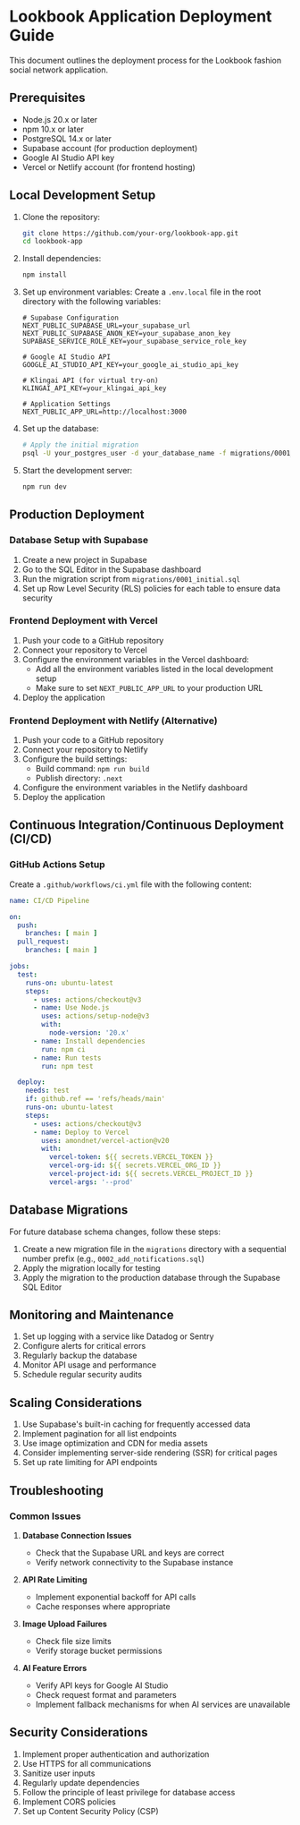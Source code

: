 # Lookbook Application Deployment Guide

This document outlines the deployment process for the Lookbook fashion social network application.

## Prerequisites

- Node.js 20.x or later
- npm 10.x or later
- PostgreSQL 14.x or later
- Supabase account (for production deployment)
- Google AI Studio API key
- Vercel or Netlify account (for frontend hosting)

## Local Development Setup

1. Clone the repository:
   ```bash
   git clone https://github.com/your-org/lookbook-app.git
   cd lookbook-app
   ```

2. Install dependencies:
   ```bash
   npm install
   ```

3. Set up environment variables:
   Create a `.env.local` file in the root directory with the following variables:
   ```
   # Supabase Configuration
   NEXT_PUBLIC_SUPABASE_URL=your_supabase_url
   NEXT_PUBLIC_SUPABASE_ANON_KEY=your_supabase_anon_key
   SUPABASE_SERVICE_ROLE_KEY=your_supabase_service_role_key
   
   # Google AI Studio API
   GOOGLE_AI_STUDIO_API_KEY=your_google_ai_studio_api_key
   
   # Klingai API (for virtual try-on)
   KLINGAI_API_KEY=your_klingai_api_key
   
   # Application Settings
   NEXT_PUBLIC_APP_URL=http://localhost:3000
   ```

4. Set up the database:
   ```bash
   # Apply the initial migration
   psql -U your_postgres_user -d your_database_name -f migrations/0001_initial.sql
   ```

5. Start the development server:
   ```bash
   npm run dev
   ```

## Production Deployment

### Database Setup with Supabase

1. Create a new project in Supabase
2. Go to the SQL Editor in the Supabase dashboard
3. Run the migration script from `migrations/0001_initial.sql`
4. Set up Row Level Security (RLS) policies for each table to ensure data security

### Frontend Deployment with Vercel

1. Push your code to a GitHub repository
2. Connect your repository to Vercel
3. Configure the environment variables in the Vercel dashboard:
   - Add all the environment variables listed in the local development setup
   - Make sure to set `NEXT_PUBLIC_APP_URL` to your production URL
4. Deploy the application

### Frontend Deployment with Netlify (Alternative)

1. Push your code to a GitHub repository
2. Connect your repository to Netlify
3. Configure the build settings:
   - Build command: `npm run build`
   - Publish directory: `.next`
4. Configure the environment variables in the Netlify dashboard
5. Deploy the application

## Continuous Integration/Continuous Deployment (CI/CD)

### GitHub Actions Setup

Create a `.github/workflows/ci.yml` file with the following content:

```yaml
name: CI/CD Pipeline

on:
  push:
    branches: [ main ]
  pull_request:
    branches: [ main ]

jobs:
  test:
    runs-on: ubuntu-latest
    steps:
      - uses: actions/checkout@v3
      - name: Use Node.js
        uses: actions/setup-node@v3
        with:
          node-version: '20.x'
      - name: Install dependencies
        run: npm ci
      - name: Run tests
        run: npm test

  deploy:
    needs: test
    if: github.ref == 'refs/heads/main'
    runs-on: ubuntu-latest
    steps:
      - uses: actions/checkout@v3
      - name: Deploy to Vercel
        uses: amondnet/vercel-action@v20
        with:
          vercel-token: ${{ secrets.VERCEL_TOKEN }}
          vercel-org-id: ${{ secrets.VERCEL_ORG_ID }}
          vercel-project-id: ${{ secrets.VERCEL_PROJECT_ID }}
          vercel-args: '--prod'
```

## Database Migrations

For future database schema changes, follow these steps:

1. Create a new migration file in the `migrations` directory with a sequential number prefix (e.g., `0002_add_notifications.sql`)
2. Apply the migration locally for testing
3. Apply the migration to the production database through the Supabase SQL Editor

## Monitoring and Maintenance

1. Set up logging with a service like Datadog or Sentry
2. Configure alerts for critical errors
3. Regularly backup the database
4. Monitor API usage and performance
5. Schedule regular security audits

## Scaling Considerations

1. Use Supabase's built-in caching for frequently accessed data
2. Implement pagination for all list endpoints
3. Use image optimization and CDN for media assets
4. Consider implementing server-side rendering (SSR) for critical pages
5. Set up rate limiting for API endpoints

## Troubleshooting

### Common Issues

1. **Database Connection Issues**
   - Check that the Supabase URL and keys are correct
   - Verify network connectivity to the Supabase instance

2. **API Rate Limiting**
   - Implement exponential backoff for API calls
   - Cache responses where appropriate

3. **Image Upload Failures**
   - Check file size limits
   - Verify storage bucket permissions

4. **AI Feature Errors**
   - Verify API keys for Google AI Studio
   - Check request format and parameters
   - Implement fallback mechanisms for when AI services are unavailable

## Security Considerations

1. Implement proper authentication and authorization
2. Use HTTPS for all communications
3. Sanitize user inputs
4. Regularly update dependencies
5. Follow the principle of least privilege for database access
6. Implement CORS policies
7. Set up Content Security Policy (CSP)
